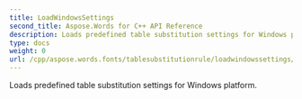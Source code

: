 ```yaml
---
title: LoadWindowsSettings
second_title: Aspose.Words for C++ API Reference
description: Loads predefined table substitution settings for Windows platform. 
type: docs
weight: 0
url: /cpp/aspose.words.fonts/tablesubstitutionrule/loadwindowssettings/
---
```


Loads predefined table substitution settings for Windows platform. 

